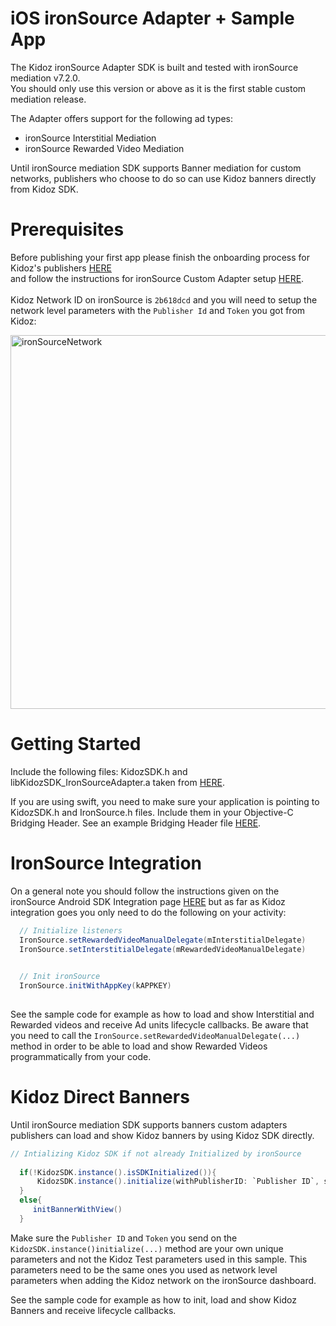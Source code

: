 # iOS ironSource Adapter + Sample App

The Kidoz ironSource Adapter SDK is built and tested with ironSource mediation v7.2.0.<BR>
You should only use this version or above as it is the first stable custom mediation release. <BR>

The Adapter offers support for the following ad types:

+ ironSource Interstitial Mediation 
+ ironSource Rewarded Video Mediation 
  
Until ironSource mediation SDK supports Banner mediation for custom networks, publishers who choose to do so can use Kidoz banners directly
from Kidoz SDK.<BR>

Prerequisites
=================================
  
Before publishing your first app please finish the onboarding process for Kidoz's publishers [HERE](http://accounts.kidoz.net/publishers/register?utm_source=&utm_content=&utm_campaign=&utm_medium=)  
and follow the instructions for ironSource Custom Adapter setup [HERE](https://developers.is.com/ironsource-mobile/general/custom-adapter-setup/).<BR><BR>
Kidoz Network ID on ironSource is `2b618dcd` and you will need to setup the network level parameters with the `Publisher Id` and `Token` you got from Kidoz:  
  
  <img width="598" alt="ironSourceNetwork" src="https://user-images.githubusercontent.com/86282008/149078934-107106f0-a526-45bc-9c93-8ca53d5bf3cc.png">
  
Getting Started
=================================

Include the following files: KidozSDK.h and libKidozSDK_IronSourceAdapter.a taken from [HERE](https://github.com/Kidoz-SDK/ios-ironsource-adapter/tree/main/KidozIronSourceSample/Kidoz).
  
If you are using swift, you need to make sure your application is pointing to KidozSDK.h and IronSource.h files. Include them in your Objective-C Bridging Header.
See an example Bridging Header file [HERE](https://github.com/Kidoz-SDK/ios-ironsource-adapter/blob/main/KidozIronSourceSample/Kidoz-Bridging-Header.h).


IronSource Integration
=================================
  
On a general note you should follow the instructions given on the ironSource Android SDK Integration page [HERE](https://developers.is.com/ironsource-mobile/ios/ios-sdk/) but as far as Kidoz integration goes you only need to do the following on your activity:
  
```java
  // Initialize listeners
  IronSource.setRewardedVideoManualDelegate(mInterstitialDelegate)
  IronSource.setInterstitialDelegate(mRewardedVideoManualDelegate)

  
  // Init ironSource
  IronSource.initWithAppKey(kAPPKEY) 
  
```
See the sample code for example as how to load and show Interstitial and Rewarded videos and receive Ad units lifecycle callbacks.
Be aware that you need to call the `IronSource.setRewardedVideoManualDelegate(...)` method in order to be able to load and show Rewarded Videos programmatically from your code.
  
Kidoz Direct Banners
=================================
  
Until ironSource mediation SDK supports banners custom adapters publishers can load and show Kidoz banners by using Kidoz SDK directly.

```java
// Intializing Kidoz SDK if not already Initialized by ironSource
  
  if(!KidozSDK.instance().isSDKInitialized()){      
      KidozSDK.instance().initialize(withPublisherID: `Publisher ID`, securityToken: `Token`,with :self)
  }
  else{
     initBannerWithView()
  }
```
Make sure the `Publisher ID` and `Token` you send on the `KidozSDK.instance()initialize(...)` method are your own unique parameters and not the Kidoz Test parameters used in this sample. This parameters need to be the same ones you used as network level parameters when adding the Kidoz network on the ironSource dashboard.<BR>
  
See the sample code for example as how to init, load and show Kidoz Banners and receive lifecycle callbacks.
